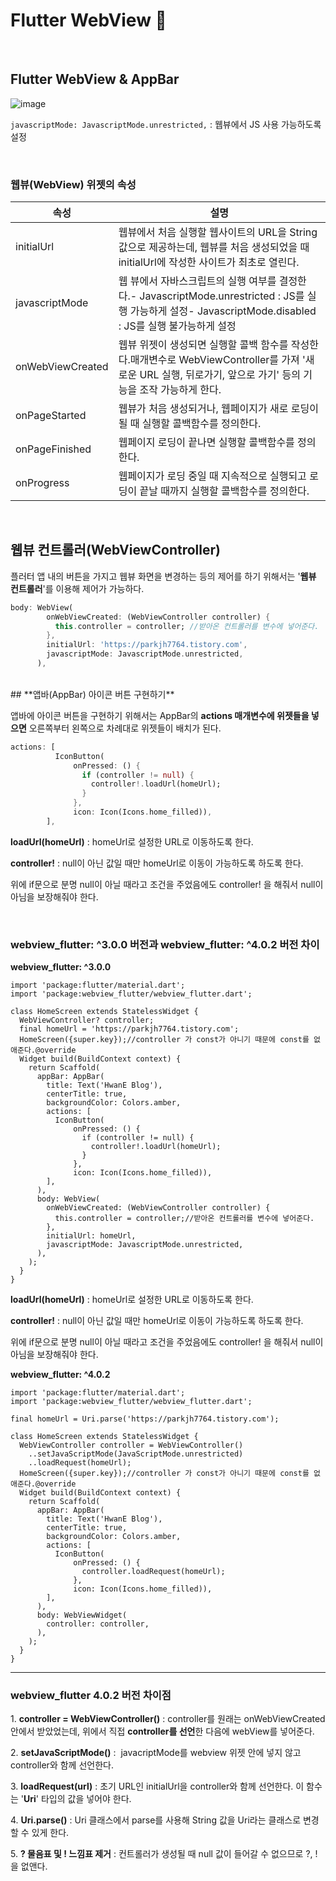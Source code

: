 # Flutter WebView 🧐

</br>

## Flutter WebView & AppBar

![image](https://user-images.githubusercontent.com/85959639/217237212-833b4e19-a0a8-4ffc-a610-e5ec90301d0c.png)


`javascriptMode: JavascriptMode.unrestricted,` : 웹뷰에서 JS 사용 가능하도록 설정

</br>

### **웹뷰(WebView) 위젯의 속성**

| 속성 | 설명 |
| --- | --- |
| initialUrl | 웹뷰에서 처음 실행할 웹사이트의 URL을 String 값으로 제공하는데, 웹뷰를 처음 생성되었을 때 initialUrl에 작성한 사이트가 최초로 열린다. |
| javascriptMode | 웹 뷰에서 자바스크립트의 실행 여부를 결정한다.- JavascriptMode.unrestricted : JS를 실행 가능하게 설정- JavascriptMode.disabled : JS를 실행 불가능하게 설정 |
| onWebViewCreated | 웹뷰 위젯이 생성되면 실행할 콜백 함수를 작성한다.매개변수로 WebViewController를 가져 '새로운 URL 실행, 뒤로가기, 앞으로 가기' 등의 기능을 조작 가능하게 한다. |
| onPageStarted | 웹뷰가 처음 생성되거나, 웹페이지가 새로 로딩이 될 때 실행할 콜백함수를 정의한다. |
| onPageFinished | 웹페이지 로딩이 끝나면 실행할 콜백함수를 정의한다. |
| onProgress | 웹페이지가 로딩 중일 때 지속적으로 실행되고 로딩이 끝날 때까지 실행할 콜백함수를 정의한다. |

</br>

## **웹뷰 컨트롤러(WebViewController)**

플러터 앱 내의 버튼을 가지고 웹뷰 화면을 변경하는 등의 제어를 하기 위해서는 '**웹뷰 컨트롤러**'를 이용해 제어가 가능하다.

```dart
body: WebView(
        onWebViewCreated: (WebViewController controller) {
          this.controller = controller; //받아온 컨트롤러를 변수에 넣어준다.
        },
        initialUrl: 'https://parkjh7764.tistory.com',
        javascriptMode: JavascriptMode.unrestricted,
      ),
```

</br>
## **앱바(AppBar) 아이콘 버튼 구현하기**

앱바에 아이콘 버튼을 구현하기 위해서는 AppBar의 **actions 매개변수에 위젯들을 넣으면** 오른쪽부터 왼쪽으로 차례대로 위젯들이 배치가 된다.

```dart
actions: [
          IconButton(
              onPressed: () {
                if (controller != null) {
                  controller!.loadUrl(homeUrl);
                }
              },
              icon: Icon(Icons.home_filled)),
        ],
```

**loadUrl(homeUrl)** : homeUrl로 설정한 URL로 이동하도록 한다.

**controller!** : null이 아닌 값일 때만 homeUrl로 이동이 가능하도록 하도록 한다.

위에 if문으로 분명 null이 아닐 때라고 조건을 주었음에도 controller! 을 해줘서 null이 아님을 보장해줘야 한다.

</br>

### **webview_flutter: ^3.0.0 버전과 webview_flutter: ^4.0.2 버전 차이**

**webview_flutter: ^3.0.0**

```
import 'package:flutter/material.dart';
import 'package:webview_flutter/webview_flutter.dart';

class HomeScreen extends StatelessWidget {
  WebViewController? controller;
  final homeUrl = 'https://parkjh7764.tistory.com';
  HomeScreen({super.key});//controller 가 const가 아니기 때문에 const를 없애준다.@override
  Widget build(BuildContext context) {
    return Scaffold(
      appBar: AppBar(
        title: Text('HwanE Blog'),
        centerTitle: true,
        backgroundColor: Colors.amber,
        actions: [
          IconButton(
              onPressed: () {
                if (controller != null) {
                  controller!.loadUrl(homeUrl);
                }
              },
              icon: Icon(Icons.home_filled)),
        ],
      ),
      body: WebView(
        onWebViewCreated: (WebViewController controller) {
          this.controller = controller;//받아온 컨트롤러를 변수에 넣어준다.
        },
        initialUrl: homeUrl,
        javascriptMode: JavascriptMode.unrestricted,
      ),
    );
  }
}
```

**loadUrl(homeUrl)** : homeUrl로 설정한 URL로 이동하도록 한다.

**controller!** : null이 아닌 값일 때만 homeUrl로 이동이 가능하도록 하도록 한다.

위에 if문으로 분명 null이 아닐 때라고 조건을 주었음에도 controller! 을 해줘서 null이 아님을 보장해줘야 한다.

**webview_flutter: ^4.0.2**

```
import 'package:flutter/material.dart';
import 'package:webview_flutter/webview_flutter.dart';

final homeUrl = Uri.parse('https://parkjh7764.tistory.com');

class HomeScreen extends StatelessWidget {
  WebViewController controller = WebViewController()
    ..setJavaScriptMode(JavaScriptMode.unrestricted)
    ..loadRequest(homeUrl);
  HomeScreen({super.key});//controller 가 const가 아니기 때문에 const를 없애준다.@override
  Widget build(BuildContext context) {
    return Scaffold(
      appBar: AppBar(
        title: Text('HwanE Blog'),
        centerTitle: true,
        backgroundColor: Colors.amber,
        actions: [
          IconButton(
              onPressed: () {
                controller.loadRequest(homeUrl);
              },
              icon: Icon(Icons.home_filled)),
        ],
      ),
      body: WebViewWidget(
        controller: controller,
      ),
    );
  }
}
```

---

### **webview_flutter 4.0.2 버전 차이점**

1. **controller = WebViewController()** : controller를 원래는 onWebViewCreated 안에서 받았었는데, 위에서 직접 **controller를 선언**한 다음에 webView를 넣어준다.

2. **setJavaScriptMode()** :  javacriptMode를 webview 위젯 안에 넣지 않고 controller와 함께 선언한다.

3. **loadRequest(url)** : 초기 URL인 initialUrl을 controller와 함께 선언한다. 이 함수는 '**Uri**' 타입의 값을 넣어야 한다.

4. **Uri.parse()** : Uri 클래스에서 parse를 사용해 String 값을 Uri라는 클래스로 변경할 수 있게 한다.

5. **? 물음표 및 ! 느낌표 제거** : 컨트롤러가 생성될 때 null 값이 들어갈 수 없으므로 ?, !을 없앤다.
